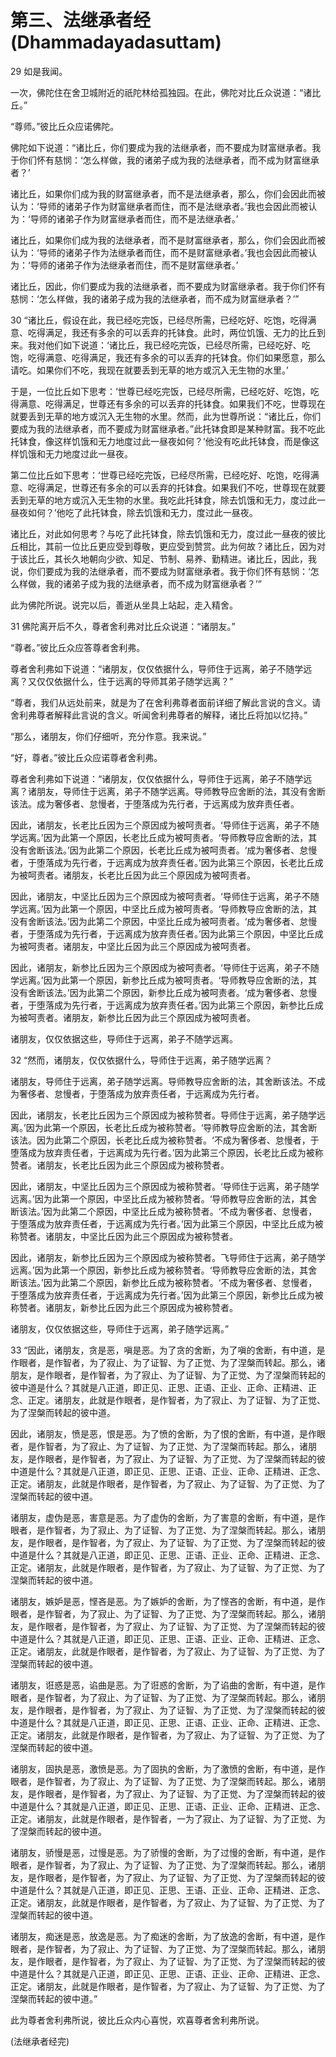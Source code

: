 # 第三、法继承者经(Dhammadayadasuttam)

29 如是我闻。

一次，佛陀住在舍卫城附近的祇陀林给孤独园。在此，佛陀对比丘众说道：“诸比丘。”

“尊师。”彼比丘众应诺佛陀。

佛陀如下说道：“诸比丘，你们要成为我的法继承者，而不要成为财富继承者。我于你们怀有慈悯：‘怎么样做，我的诸弟子成为我的法继承者，而不成为财富继承者？’

诸比丘，如果你们成为我的财富继承者，而不是法继承者，那么，你们会因此而被认为：‘导师的诸弟子作为财富继承者而住，而不是法继承者。’我也会因此而被认为：‘导师的诸弟子作为财富继承者而住，而不是法继承者。’

诸比丘，如果你们成为我的法继承者，而不是财富继承者，那么，你们会因此而被认为：‘导师的诸弟子作为法继承者而住，而不是财富继承者。’我也会因此而被认为：‘导师的诸弟子作为法继承者而住，而不是财富继承者。’

诸比丘，因此，你们要成为我的法继承者，而不要成为财富继承者。我于你们怀有慈悯：‘怎么样做，我的诸弟子成为我的法继承者，而不成为财富继承者？’”

30 “诸比丘，假设在此，我已经吃完饭，已经尽所需，已经吃好、吃饱，吃得满意、吃得满足，我还有多余的可以丢弃的托钵食。此时，两位饥饿、无力的比丘到来。我对他们如下说道：‘诸比丘，我已经吃完饭，已经尽所需，已经吃好、吃饱，吃得满意、吃得满足，我还有多余的可以丢弃的托钵食。你们如果愿意，那么请吃。如果你们不吃，我现在就要丢到无草的地方或沉入无生物的水里。’

于是，一位比丘如下思考：‘世尊已经吃完饭，已经尽所需，已经吃好、吃饱，吃得满意、吃得满足，世尊还有多余的可以丢弃的托钵食。如果我们不吃，世尊现在就要丢到无草的地方或沉入无生物的水里。然而，此为世尊所说：“诸比丘，你们要成为我的法继承者，而不要成为财富继承者。”此托钵食即是某种财富。我不吃此托钵食，像这样饥饿和无力地度过此一昼夜如何？’他没有吃此托钵食，而是像这样饥饿和无力地度过此一昼夜。

第二位比丘如下思考：‘世尊已经吃完饭，已经尽所需，已经吃好、吃饱，吃得满意、吃得满足，世尊还有多余的可以丢弃的托钵食。如果我们不吃，世尊现在就要丢到无草的地方或沉入无生物的水里。我吃此托钵食，除去饥饿和无力，度过此一昼夜如何？’他吃了此托钵食，除去饥饿和无力，度过此一昼夜。

诸比丘，对此如何思考？与吃了此托钵食，除去饥饿和无力，度过此一昼夜的彼比丘相比，其前一位比丘更应受到尊敬，更应受到赞赏。此为何故？诸比丘，因为对于该比丘，其长久地朝向少欲、知足、节制、易养、勤精进。诸比丘，因此，我说，你们要成为我的法继承者，而不要成为财富继承者。我于你们怀有慈悯：‘怎么样做，我的诸弟子成为我的法继承者，而不成为财富继承者？’”

此为佛陀所说。说完以后，善逝从坐具上站起，走入精舍。

31 佛陀离开后不久，尊者舍利弗对比丘众说道：“诸朋友。”

“尊者。”彼比丘众应答尊者舍利弗。

尊者舍利弗如下说道：“诸朋友，仅仅依据什么，导师住于远离，弟子不随学远离？又仅仅依据什么，住于远离的导师其弟子随学远离？”

“尊者，我们从远处前来，就是为了在舍利弗尊者面前详细了解此言说的含义。请舍利弗尊者解释此言说的含义。听闻舍利弗尊者的解释，诸比丘将加以忆持。”

“那么，诸朋友，你们仔细听，充分作意。我来说。”

“好，尊者。”彼比丘众应诺尊者舍利弗。

尊者舍利弗如下说道：“诸朋友，仅仅依据什么，导师住于远离，弟子不随学远离？诸朋友，导师住于远离，弟子不随学远离。导师教导应舍断的法，其没有舍断该法。成为奢侈者、怠慢者，于堕落成为先行者，于远离成为放弃责任者。

因此，诸朋友，长老比丘因为三个原因成为被呵责者。‘导师住于远离，弟子不随学远离。’因为此第一个原因，长老比丘成为被呵责者。‘导师教导应舍断的法，其没有舍断该法。’因为此第二个原因，长老比丘成为被呵责者。‘成为奢侈者、怠慢者，于堕落成为先行者，于远离成为放弃责任者。’因为此第三个原因，长老比丘成为被呵责者。诸朋友，长老比丘因为此三个原因成为被呵责者。

因此，诸朋友，中坚比丘因为三个原因成为被呵责者。‘导师住于远离，弟子不随学远离。’因为此第一个原因，中坚比丘成为被呵责者。‘导师教导应舍断的法，其没有舍断该法。’因为此第二个原因，中坚比丘成为被呵责者。‘成为奢侈者、怠慢者，于堕落成为先行者，于远离成为放弃责任者。’因为此第三个原因，中坚比丘成为被呵责者。诸朋友，中坚比丘因为此三个原因成为被呵责者。

因此，诸朋友，新参比丘因为三个原因成为被呵责者。‘导师住于远离，弟子不随学远离。’因为此第一个原因，新参比丘成为被呵责者。‘导师教导应舍断的法，其没有舍断该法。’因为此第二个原因，新参比丘成为被呵责者。‘成为奢侈者、怠慢者，于堕落成为先行者，于远离成为放弃责任者。’因为此第三个原因，新参比丘成为被呵责者。诸朋友，新参比丘因为此三个原因成为被呵责者。

诸朋友，仅仅依据这些，导师住于远离，弟子不随学远离。

32 “然而，诸朋友，仅仅依据什么，导师住于远离，弟子随学远离？

诸朋友，导师住于远离，弟子随学远离。导师教导应舍断的法，其舍断该法。不成为奢侈者、怠慢者，于堕落成为放弃责任者，于远离成为先行者。

因此，诸朋友，长老比丘因为三个原因成为被称赞者。导师住于远离，弟子随学远离。’因为此第一个原因，长老比丘成为被称赞者。‘导师教导应舍断的法，其舍断该法。因为此第二个原因，长老比丘成为被称赞者。‘不成为奢侈者、怠慢者，于堕落成为放弃责任者，于远离成为先行者。’因为此第三个原因，长老比丘成为被称赞者。诸朋友，长老比丘因为此三个原因成为被称赞者。

因此，诸朋友，中坚比丘因为三个原因成为被称赞者。‘导师住于远离，弟子随学远离。’因为此第一个原因，中坚比丘成为被称赞者。‘导师教导应舍断的法，其舍断该法。’因为此第二个原因，中坚比丘成为被称赞者。‘不成为奢侈者、怠慢者，于堕落成为放弃责任者，于远离成为先行者。’因为此第三个原因，中坚比丘成为被称赞者。诸朋友，中坚比丘因为此三个原因成为被称赞者。

因此，诸朋友，新参比丘因为三个原因成为被称赞者。飞导师住于远离，弟子随学远离。’因为此第一个原因，新参比丘成为被称赞者。‘导师教导应舍断的法，其舍断该法。’因为此第二个原因，新参比丘成为被称赞者。‘不成为奢侈者、怠慢者，于堕落成为放弃责任者，于远离成为先行者。’因为此第三个原因，新参比丘成为被称赞者。诸朋友，新参比丘因为此三个原因成为被称赞者。

诸朋友，仅仅依据这些，导师住于远离，弟子随学远离。”

33 “因此，诸朋友，贪是恶，嗔是恶。为了贪的舍断，为了嗔的舍断，有中道，是作眼者，是作智者，为了寂止、为了证智、为了正觉、为了涅槃而转起。那么，诸朋友，是作眼者，是作智者，为了寂止、为了证智、为了正觉、为了涅槃而转起的彼中道是什么？其就是八正道，即正见、正思、正语、正业、正命、正精进、正念、正定。诸朋友，此就是作眼者，是作智者，为了寂止、为了证智、为了正觉、为了涅槃而转起的彼中道。

因此，诸朋友，愤是恶，恨是恶。为了愤的舍断，为了恨的舍断，有中道，是作眼者，是作智者，为了寂止、为了证智、为了正觉、为了涅槃而转起。那么，诸朋友，是作眼者，是作智者，为了寂止、为了证智、为了正觉、为了涅槃而转起的彼中道是什么？其就是八正道，即正见、正思、正语、正业、正命、正精进、正念、正定。诸朋友，此就是作眼者，是作智者，为了寂止、为了证智、为了正觉、为了涅槃而转起的彼中道。

诸朋友，虚伪是恶，害意是恶。为了虚伪的舍断，为了害意的舍断，有中道，是作眼者，是作智者，为了寂止、为了证智、为了正觉、为了涅槃而转起。那么，诸朋友，是作眼者，是作智者，为了寂止、为了证智、为了正觉、为了涅槃而转起的彼中道是什么？其就是八正道，即正见、正思、正语、正业、正命、正精进、正念、正定。诸朋友，此就是作眼者，是作智者，为了寂止、为了证智、为了正觉、为了涅槃而转起的彼中道。

诸朋友，嫉妒是恶，悭吝是恶。为了嫉妒的舍断，为了悭吝的舍断，有中道，是作眼者，是作智者，为了寂止、为了证智、为了正觉、为了涅槃而转起。那么，诸朋友，是作眼者，是作智者，为了寂止、为了证智、为了正觉、为了涅槃而转起的彼中道是什么？其就是八正道，即正见、正思、正语、正业、正命、正精进、正念、正定。诸朋友，此就是作眼者，是作智者，为了寂止、为了证智、为了正觉、为了涅槃而转起的彼中道。

诸朋友，诳惑是恶，谄曲是恶。为了诳惑的舍断，为了谄曲的舍断，有中道，是作眼者，是作智者，为了寂止、为了证智、为了正觉、为了涅槃而转起。那么，诸朋友，是作眼者，是作智者，为了寂止、为了证智、为了正觉、为了涅槃而转起的彼中道是什么？其就是八正道，即正见、正思、正语、正业、正命、正精进、正念、正定。诸朋友，此就是作眼者，是作智者，为了寂止、为了证智、为了正觉、为了涅槃而转起的彼中道。

诸朋友，固执是恶，激愤是恶。为了固执的舍断，为了激愤的舍断，有中道，是作眼者，是作智者，为了寂止、为了证智、为了正觉、为了涅槃而转起。那么，诸朋友，是作眼者，是作智者，为了寂止、为了证智、为了正觉、为了涅槃而转起的彼中道是什么？其就是八正道，即正见、正思、正语、正业、正命、正精进、正念、正定。诸朋友，此就是作眼者，是作智者，一为了寂止、为了证智、为了正觉、为了涅槃而转起的彼中道。

诸朋友，骄慢是恶，过慢是恶。为了骄慢的舍断，为了过慢的舍断，有中道，是作眼者，是作智者，为了寂止、为了证智、为了正觉、为了涅槃而转起。那么，诸朋友，是作眼者，是作智者，为了寂止、为了证智、为了正觉、为了涅槃而转起的彼中道是什么？其就是八正道，即正见、正思、王语、正业、正命、正精进、正念、正定。诸朋友，此就是作眼者，是作智者，为了寂止、为了证智、为了正觉、为了涅槃而转起的彼中道。

诸朋友，痴迷是恶，放逸是恶。为了痴迷的舍断，为了放逸的舍断，有中道，是作眼者，是作智者，为了寂止、为了证智、为了正觉、为了涅槃而转起。那么，诸朋友，是作眼者，是作智者，为了寂止、为了证智、为了正觉、为了涅槃而转起的彼中道是什么？其就是八正道，即正见、正思、正语、正业、正命、正精进、正念、正定。诸朋友，此就是作眼者，是作智者，为了寂止、为了证智、为了正觉、为了涅槃而转起的彼中道。”

此为尊者舍利弗所说，彼比丘众内心喜悦，欢喜尊者舍利弗所说。

(法继承者经完)
